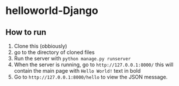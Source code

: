 # helloworld-Django

## How to run
1. Clone this (obbiously)
2. go to the directory of cloned files
3. Run the server with `python manage.py runserver`
4. When the server is running, go to `http://127.0.0.1:8000/` this will contain the main page with `Hello World!` text in bold
5. Go to `http://127.0.0.1:8000/hello` to view the JSON message.
